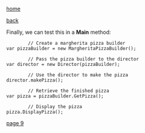 [home](./page01.md)

[back](./page07.md)

Finally, we can test this in a **Main** method:

```
        // Create a margherita pizza builder
var pizzaBuilder = new MargheritaPizzaBuilder();

        // Pass the pizza builder to the director
var director = new Director(pizzaBuilder);

        // Use the director to make the pizza
director.makePizza();

        // Retrieve the finished pizza
var pizza = pizzaBuilder.GetPizza();

        // Display the pizza
pizza.DisplayPizza();
```

[page 9](./page09.md)
